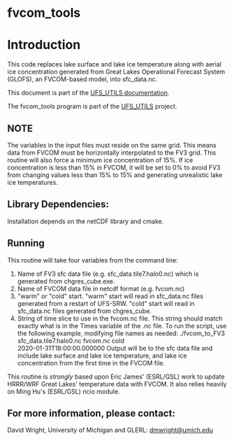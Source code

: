 # fvcom_tools

# Introduction

This code replaces lake surface and lake ice temperature along
with aerial ice concentration generated from Great Lakes 
Operational Forecast System (GLOFS), an FVCOM-based model, into 
sfc_data.nc.

This document is part of the <a href="../index.html">UFS_UTILS
documentation</a>.

The fvcom_tools program is part of the
[UFS_UTILS](https://github.com/ufs-community/UFS_UTILS) project.

## NOTE

The variables in the input files must reside on 
the same grid. This means data from FVCOM must be horizontally 
interpolated to the FV3 grid. This routine will also force a 
minimum ice concentration of 15%. If ice concentration is less 
than 15% in FVCOM, it will be set to 0% to avoid FV3 from 
changing values less than 15% to 15% and generating unrealistic 
lake ice temperatures.

## Library Dependencies:

Installation depends on the netCDF library and cmake.

## Running

This routine will take four variables from the command line:
1. Name of FV3 sfc data file (e.g. sfc_data.tile7.halo0.nc)
   which is generated from chgres_cube.exe.
2. Name of FVCOM data file in netcdf format (e.g. fvcom.nc)
3. "warm" or "cold" start. "warm" start will read in 
    sfc_data.nc files generated from a restart of UFS-SRW.
    "cold" start will read in sfc_data.nc files generated 
    from chgres_cube. 
4. String of time slice to use in the fvcom.nc file. This string
    should match exactly what is in the Times variable of the .nc file.
To run the script, use the following example, modifying file
names as needed:
   ./fvcom_to_FV3 sfc_data.tile7.halo0.nc fvcom.nc cold \
     2020-01-31T18:00:00.000000
Output will be to the sfc data file and include lake surface 
and lake ice temperature, and lake ice concentration from the 
first time in the FVCOM file.

This routine is *strongly* based upon Eric James' (ESRL/GSL) work
to update HRRR/WRF Great Lakes' temperature data with FVCOM.
It also relies heavily on Ming Hu's (ESRL/GSL) ncio module.

## For more information, please contact:

David Wright, University of Michigan and GLERL: dmwright@umich.edu
